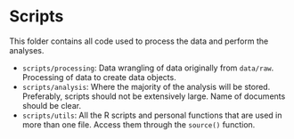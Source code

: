 # Scripts

This folder contains all code used to process the data and perform the analyses.

-   `scripts/processing`: Data wrangling of data originally from `data/raw`. Processing of data to create data objects.
-   `scripts/analysis`: Where the majority of the analysis will be stored. Preferably, scripts should not be extensively large. Name of documents should be clear.
-   `scripts/utils`: All the R scripts and personal functions that are used in more than one file. Access them through the `source()` function.
